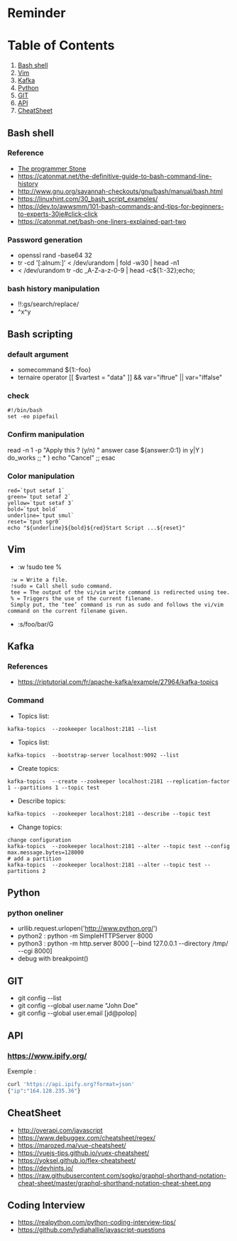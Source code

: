 # Reminder 

# Table of Contents
1. [Bash shell](#Bash)
2. [Vim](#Vim)
3. [Kafka](#Kafka)
4. [Python](#Python)
5. [GIT](#GIT)
6. [API](#API)
7. [CheatSheet](#CHEATSHEET)
## Bash shell
### Reference
- [The programmer Stone](https://www.datapacrat.com/Opinion/Reciprocality/r0/index.html)
- https://catonmat.net/the-definitive-guide-to-bash-command-line-history
- http://www.gnu.org/savannah-checkouts/gnu/bash/manual/bash.html
- https://linuxhint.com/30_bash_script_examples/
- https://dev.to/awwsmm/101-bash-commands-and-tips-for-beginners-to-experts-30je#click-click
- https://catonmat.net/bash-one-liners-explained-part-two

### Password generation
- openssl rand -base64 32
- tr -cd '[:alnum:]' < /dev/urandom | fold -w30 | head -n1
- < /dev/urandom tr -dc _A-Z-a-z-0-9 | head -c${1:-32};echo;
### bash history manipulation
- !!:gs/search/replace/
- ^x^y

## Bash scripting
### default argument
- somecommand ${1:-foo}
- ternaire operator [[ $vartest = "data" ]] && var="iftrue" || var="iffalse"
### check
```
#!/bin/bash
set -eo pipefail
```
### Confirm manipulation
read -n 1 -p "Apply this ? (y/n) " answer
case ${answer:0:1} in
    y|Y )
        do_works
    ;;
    * )
        echo "Cancel"
    ;;
esac

### Color manipulation
```
red=`tput setaf 1`
green=`tput setaf 2`
yellow=`tput setaf 3`
bold=`tput bold`
underline=`tput smul`
reset=`tput sgr0`
echo "${underline}${bold}${red}Start Script ...${reset}"
```

## Vim

- :w !sudo tee %
```
 :w = Write a file.
 !sudo = Call shell sudo command.
 tee = The output of the vi/vim write command is redirected using tee.
 % = Triggers the use of the current filename.
 Simply put, the ‘tee’ command is run as sudo and follows the vi/vim command on the current filename given.
 ```
- :s/foo/bar/G

 ## Kafka
 ### References
 - https://riptutorial.com/fr/apache-kafka/example/27964/kafka-topics
 
 ### Command
 - Topics list:
 ```
 kafka-topics  --zookeeper localhost:2181 --list
 ```
 - Topics list:
 ```
 kafka-topics  --bootstrap-server localhost:9092 --list
 ```
 - Create topics:
 ```
 kafka-topics  --create --zookeeper localhost:2181 --replication-factor 1 --partitions 1 --topic test
 ```
 - Describe topics: 
 ```
 kafka-topics  --zookeeper localhost:2181 --describe --topic test
 ```
 - Change topics: 
 ```
 change configuration
kafka-topics  --zookeeper localhost:2181 --alter --topic test --config max.message.bytes=128000
# add a partition
kafka-topics  --zookeeper localhost:2181 --alter --topic test --partitions 2
```

## Python
### python oneliner 
- urllib.request.urlopen('http://www.python.org/')
- python2 : python -m SimpleHTTPServer 8000
- python3 : python -m http.server 8000 [--bind 127.0.0.1 --directory /tmp/ --cgi 8000]
- debug with breakpoint()


## GIT
- git config --list
- git config --global user.name "John Doe"
- git config --global user.email [jd@polop]


 ## API
 ### https://www.ipify.org/
 Exemple : 
 ```bash
 curl 'https://api.ipify.org?format=json' 
{"ip":"164.128.235.36"}
```
## CheatSheet
- http://overapi.com/javascript
- https://www.debuggex.com/cheatsheet/regex/
- https://marozed.ma/vue-cheatsheet/
- https://vuejs-tips.github.io/vuex-cheatsheet/
- https://yoksel.github.io/flex-cheatsheet/
- https://devhints.io/
- https://raw.githubusercontent.com/sogko/graphql-shorthand-notation-cheat-sheet/master/graphql-shorthand-notation-cheat-sheet.png

## Coding Interview
- https://realpython.com/python-coding-interview-tips/
- https://github.com/lydiahallie/javascript-questions

